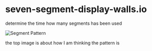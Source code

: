 # seven-segment-display-walls.io
determine the time how many segments has been used

![Segment Pattern](https://mirhamedrooy.ir/wp-content/uploads/2021/09/sevenSegmentDisplay-2.png) <br/>

the top image is about how I am thinking the pattern is 